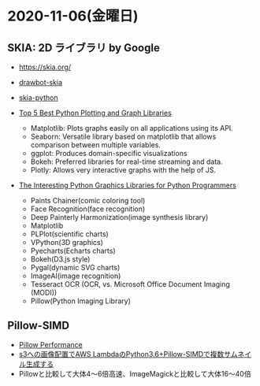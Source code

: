 # 2020-11-06(金曜日)

## SKIA: 2D ライブラリ by Google

- https://skia.org/
- [drawbot-skia](https://pypi.org/project/drawbot-skia/)
- [skia-python](https://pypi.org/project/skia-python/)
- [Top 5 Best Python Plotting and Graph Libraries](https://www.askpython.com/python/python-plotting-and-graph-libraries)

    - Matplotlib: Plots graphs easily on all applications using its API.
    - Seaborn: Versatile library based on matplotlib that allows comparison between multiple variables.
    - ggplot: Produces domain-specific visualizations
    - Bokeh: Preferred libraries for real-time streaming and data.
    - Plotly: Allows very interactive graphs with the help of JS.


- [The Interesting Python Graphics Libraries for Python Programmers](https://www.tutorialdocs.com/article/best-python-graphics-libraries.html)

    - Paints Chainer(comic coloring tool)
    - Face Recognition(face recognition)
    - Deep Painterly Harmonization(image synthesis library)
    - Matplotlib
    - PLPlot(scientific charts)
    - VPython(3D graphics)
    - Pyecharts(Echarts charts)
    - Bokeh(D3.js style)
    - Pygal(dynamic SVG charts)
    - ImageAI(image recognition)
    - Tesseract OCR (OCR, vs. Microsoft Office Document Imaging (MODI))
    - Pillow(Python Imaging Library)


## Pillow-SIMD

- [Pillow Performance](https://python-pillow.org/pillow-perf/)
- [s3への画像配置でAWS LambdaのPython3.6+Pillow-SIMDで複数サムネイル生成する](https://www.bunkei-programmer.net/entry/2017/11/05/145846)
- Pillowと比較して大体4〜6倍高速、ImageMagickと比較して大体16〜40倍

